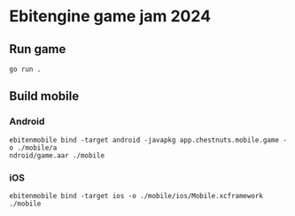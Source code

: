 # Ebitengine game jam 2024

## Run game

```
go run .
```

## Build mobile
### Android

```
ebitenmobile bind -target android -javapkg app.chestnuts.mobile.game -o ./mobile/a
ndroid/game.aar ./mobile
```

### iOS

```
ebitenmobile bind -target ios -o ./mobile/ios/Mobile.xcframework ./mobile
```